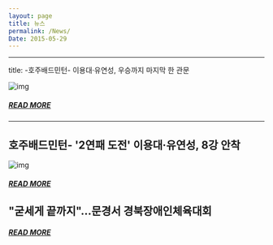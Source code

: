 ```yaml
---
layout: page
title: 뉴스
permalink: /News/
Date: 2015-05-29
---
```


---
title: -호주배드민턴- 이용대·유연성, 우승까지 마지막 한 관문

![img](http://img.yonhapnews.co.kr/photo/yna/YH/2015/04/27/PYH2015042701720034000_P2.jpg)
##### [READ MORE](http://spyj71.github.io/Newspost3/)
---

## 호주배드민턴- '2연패 도전' 이용대·유연성, 8강 안착

![img](http://img.yonhapnews.co.kr/photo/yna/YH/2015/05/15/PYH2015051500620034000_P2.jpg)
##### [READ MORE](http://spyj71.github.io/Newspost3/)


## "굳세게 끝까지"…문경서 경북장애인체육대회

##### [READ MORE](http://spyj71.github.io/Newspost3/)

